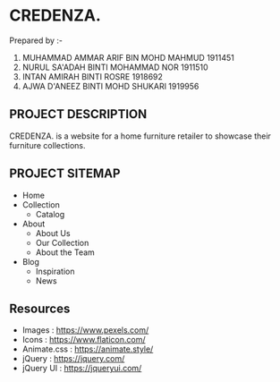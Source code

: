 # CREDENZA.
Prepared by :-
1. MUHAMMAD AMMAR ARIF BIN MOHD MAHMUD  1911451
2. NURUL SA'ADAH BINTI MOHAMMAD NOR     1911510
3. INTAN AMIRAH BINTI ROSRE             1918692
4. AJWA D'ANEEZ BINTI MOHD SHUKARI      1919956

## PROJECT DESCRIPTION
CREDENZA. is a website for a home furniture retailer to showcase their furniture collections.

## PROJECT SITEMAP
* Home
* Collection 
  * Catalog
* About
  * About Us
  * Our Collection
  * About the Team
* Blog
  * Inspiration
  * News
 
## Resources
* Images : https://www.pexels.com/
* Icons : https://www.flaticon.com/
* Animate.css : https://animate.style/
* jQuery : https://jquery.com/
* jQuery UI : https://jqueryui.com/
